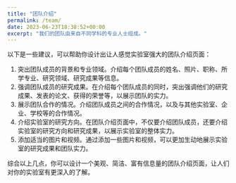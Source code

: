 ```yaml
---
title: "团队介绍"
permalink: /team/
date: 2023-06-23T18:38:52+00:00
excerpt: "我们的团队由来自不同学科的专业人士组成。"
---
```



以下是一些建议，可以帮助你设计出让人感觉实验室强大的团队介绍页面：

1. 突出团队成员的背景和专业领域。介绍每个团队成员的姓名、照片、职称、所学专业、研究领域、研究成果等信息。
2. 强调团队成员的研究成果。在介绍每个团队成员的同时，突出强调他们的研究成果、发表的论文、获得的荣誉等，以展示团队的实力。
3. 展示团队合作的情况。介绍团队成员之间的合作情况，以及与其他实验室、企业、学校等的合作情况。
4. 介绍实验室的研究方向。在团队介绍页面中，不仅要介绍团队成员，还要介绍实验室的研究方向和研究成果，以展示实验室的整体实力。
5. 添加适当的图片和视频。通过添加一些图片和视频，可以更加生动地展示实验室的研究成果和团队实力。

综合以上几点，你可以设计一个美观、简洁、富有信息量的团队介绍页面，让人们对你的实验室有更深入的了解。